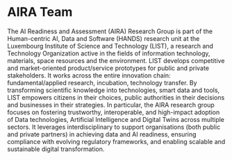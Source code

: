 # AIRA Team

The AI Readiness and Assessment (AIRA) Research Group is part of the Human-centric AI, Data and Software (HANDS) research unit at the Luxembourg Institute of Science and Technology (LIST), a research and Technology Organization active in the fields of information technology, materials, space resources and the environment. LIST develops competitive and market-oriented product/service prototypes for public and private stakeholders. It works across the entire innovation chain: fundamental/applied research, incubation, technology transfer. By transforming scientific knowledge into technologies, smart data and tools, LIST empowers citizens in their choices, public authorities in their decisions and businesses in their strategies. In particular, the AIRA research group focuses on fostering trustworthy, interoperable, and high-impact adoption of Data technologies, Artificial Intelligence and Digital Twins across multiple sectors. It leverages interdisciplinary to support organisations (both public and private partners) in achieving data and AI readiness, ensuring compliance with evolving regulatory frameworks, and enabling scalable and sustainable digital transformation.